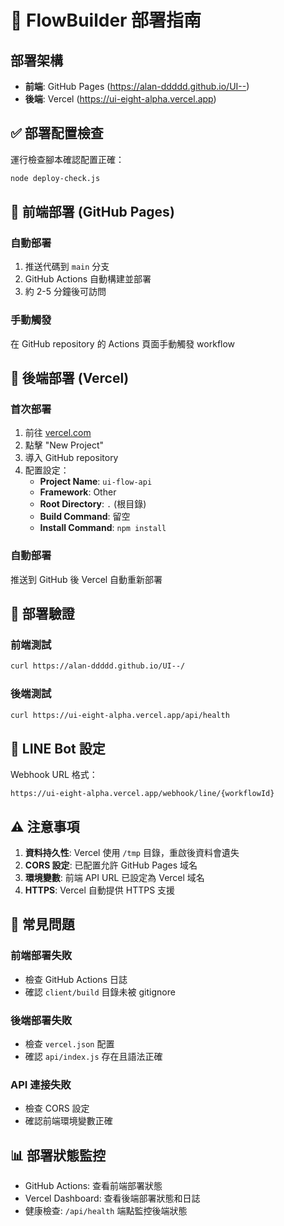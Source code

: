 # 🚀 FlowBuilder 部署指南

## 部署架構
- **前端**: GitHub Pages (https://alan-ddddd.github.io/UI--)
- **後端**: Vercel (https://ui-eight-alpha.vercel.app)

## ✅ 部署配置檢查

運行檢查腳本確認配置正確：
```bash
node deploy-check.js
```

## 🎯 前端部署 (GitHub Pages)

### 自動部署
1. 推送代碼到 `main` 分支
2. GitHub Actions 自動構建並部署
3. 約 2-5 分鐘後可訪問

### 手動觸發
在 GitHub repository 的 Actions 頁面手動觸發 workflow

## 🔧 後端部署 (Vercel)

### 首次部署
1. 前往 [vercel.com](https://vercel.com)
2. 點擊 "New Project"
3. 導入 GitHub repository
4. 配置設定：
   - **Project Name**: `ui-flow-api`
   - **Framework**: Other
   - **Root Directory**: `.` (根目錄)
   - **Build Command**: 留空
   - **Install Command**: `npm install`

### 自動部署
推送到 GitHub 後 Vercel 自動重新部署

## 🧪 部署驗證

### 前端測試
```bash
curl https://alan-ddddd.github.io/UI--/
```

### 後端測試
```bash
curl https://ui-eight-alpha.vercel.app/api/health
```

## 🔗 LINE Bot 設定

Webhook URL 格式：
```
https://ui-eight-alpha.vercel.app/webhook/line/{workflowId}
```

## ⚠️ 注意事項

1. **資料持久性**: Vercel 使用 `/tmp` 目錄，重啟後資料會遺失
2. **CORS 設定**: 已配置允許 GitHub Pages 域名
3. **環境變數**: 前端 API URL 已設定為 Vercel 域名
4. **HTTPS**: Vercel 自動提供 HTTPS 支援

## 🐛 常見問題

### 前端部署失敗
- 檢查 GitHub Actions 日誌
- 確認 `client/build` 目錄未被 gitignore

### 後端部署失敗
- 檢查 `vercel.json` 配置
- 確認 `api/index.js` 存在且語法正確

### API 連接失敗
- 檢查 CORS 設定
- 確認前端環境變數正確

## 📊 部署狀態監控

- GitHub Actions: 查看前端部署狀態
- Vercel Dashboard: 查看後端部署狀態和日誌
- 健康檢查: `/api/health` 端點監控後端狀態